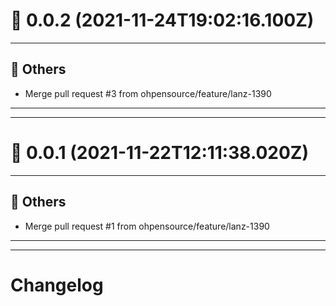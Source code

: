 # :confetti_ball: 0.0.2 (2021-11-24T19:02:16.100Z)
- - -
## :newspaper: Others
* Merge pull request #3 from ohpensource/feature/lanz-1390
- - -
- - -
# :confetti_ball: 0.0.1 (2021-11-22T12:11:38.020Z)
- - -
## :newspaper: Others
* Merge pull request #1 from ohpensource/feature/lanz-1390
- - -
- - -
# Changelog
